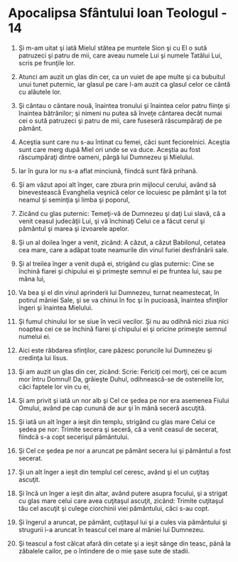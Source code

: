 # Apocalipsa Sf&#226;ntului Ioan Teologul - 14

1. Şi m-am uitat şi iată Mielul stătea pe muntele Sion şi cu El o sută patruzeci şi patru de mii, care aveau numele Lui şi numele Tatălui Lui, scris pe frunţile lor. 

2. Atunci am auzit un glas din cer, ca un vuiet de ape multe şi ca bubuitul unui tunet puternic, iar glasul pe care l-am auzit ca glasul celor ce cântă cu alăutele lor. 

3. Şi cântau o cântare nouă, înaintea tronului şi înaintea celor patru fiinţe şi înaintea bătrânilor; şi nimeni nu putea să înveţe cântarea decât numai cei o sută patruzeci şi patru de mii, care fuseseră răscumpăraţi de pe pământ. 

4. Aceştia sunt care nu s-au întinat cu femei, căci sunt feciorelnici. Aceştia sunt care merg după Miel ori unde se va duce. Aceştia au fost răscumpăraţi dintre oameni, pârgă lui Dumnezeu şi Mielului. 

5. Iar în gura lor nu s-a aflat minciună, fiindcă sunt fără prihană. 

6. Şi am văzut apoi alt înger, care zbura prin mijlocul cerului, având să binevestească Evanghelia veşnică celor ce locuiesc pe pământ şi la tot neamul şi seminţia şi limba şi poporul, 

7. Zicând cu glas puternic: Temeţi-vă de Dumnezeu şi daţi Lui slavă, că a venit ceasul judecăţii Lui, şi vă închinaţi Celui ce a făcut cerul şi pământul şi marea şi izvoarele apelor. 

8. Şi un al doilea înger a venit, zicând: A căzut, a căzut Babilonul, cetatea cea mare, care a adăpat toate neamurile din vinul furiei desfrânării sale. 

9. Şi al treilea înger a venit după ei, strigând cu glas puternic: Cine se închină fiarei şi chipului ei şi primeşte semnul ei pe fruntea lui, sau pe mâna lui, 

10. Va bea şi el din vinul aprinderii lui Dumnezeu, turnat neamestecat, în potirul mâniei Sale, şi se va chinui în foc şi în pucioasă, înaintea sfinţilor îngeri şi înaintea Mielului. 

11. Şi fumul chinului lor se siue în vecii vecilor. Şi nu au odihnă nici ziua nici noaptea cei ce se închină fiarei şi chipului ei şi oricine primeşte semnul numelui ei. 

12. Aici este răbdarea sfinţilor, care păzesc poruncile lui Dumnezeu şi credinţa lui Iisus. 

13. Şi am auzit un glas din cer, zicând: Scrie: Fericiţi cei morţi, cei ce acum mor întru Domnul! Da, grăieşte Duhul, odihnească-se de ostenelile lor, căci faptele lor vin cu ei, 

14. Şi am privit şi iată un nor alb şi Cel ce şedea pe nor era asemenea Fiului Omului, având pe cap cunună de aur şi în mână seceră ascuţită. 

15. Şi iată un alt înger a ieşit din templu, strigând cu glas mare Celui ce şedea pe nor: Trimite secera şi seceră, că a venit ceasul de secerat, fiindcă s-a copt secerişul pământului. 

16. Şi Cel ce şedea pe nor a aruncat pe pământ secera lui şi pământul a fost secerat. 

17. Şi un alt înger a ieşit din templul cel ceresc, având şi el un cuţitaş ascuţit. 

18. Şi încă un înger a ieşit din altar, având putere asupra focului, şi a strigat cu glas mare celui care avea cuţitaşul ascuţit, zicând: Trimite cuţitaşul tău cel ascuţit şi culege ciorchinii viei pământului, căci s-au copt. 

19. Şi îngerul a aruncat, pe pământ, cuţitaşul lui şi a cules via pământului şi strugurii i-a aruncat în teascul cel mare al mâniei lui Dumnezeu. 

20. Şi teascul a fost călcat afară din cetate şi a ieşit sânge din teasc, până la zăbalele cailor, pe o întindere de o mie şase sute de stadii. 

